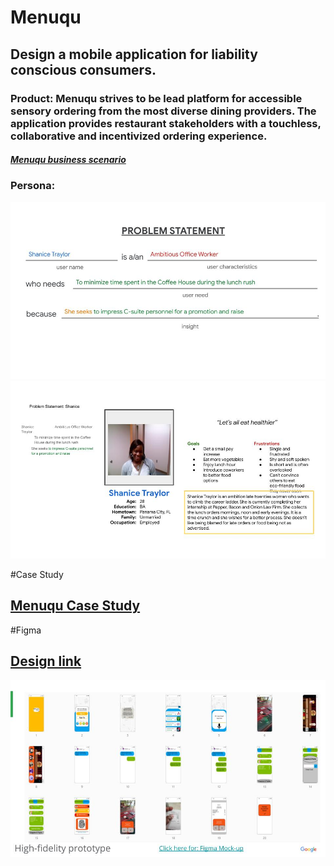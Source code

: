 # Menuqu

## Design a mobile application for liability conscious consumers. 

### Product: Menuqu strives to be lead platform for accessible sensory ordering from the most diverse dining providers. The application provides restaurant stakeholders with a touchless, collaborative and incentivized ordering experience.

##### [Menuqu business scenario](https://docs.google.com/document/d/13jNWOHsXKtuwfdZQyX_y4RXMnfrsfj6BTEyxEFbluJM/edit?usp=sharing)

### Persona:  

![screenshot](https://github.com/steven-barkley/App-Menuqu-2022/blob/master/images/Problem_Statement_Menuqu.jpg)
![screenshot](https://github.com/steven-barkley/App-Menuqu-2022/blob/master/images/User_Persona_Menuqu.jpg)

#Case Study 
## [Menuqu Case Study](https://docs.google.com/presentation/d/19jKW-446Ui4DQ3Vojbv2i300fHwIukrkpF14Rw9bAAs/edit?usp=sharing)

#Figma 
## [Design link](https://www.figma.com/proto/8CeLZALMAmzfl5Tb57lcID/Home-Panel?page-id=29%3A2&node-id=31%3A96&viewport=332%2C48%2C0.5&scaling=scale-down&starting-point-node-id=31%3A94)
![screenshot](https://github.com/steven-barkley/App-Menuqu-2022/blob/master/images/Portfolio%20Project%20Menuqu%20-%20Mock%20ups.jpg)
